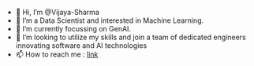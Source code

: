 - 👋 Hi, I’m @Vijaya-Sharma
- 👀 I’m a Data Scientist and interested in Machine Learning.
- 🌱 I’m currently focussing on GenAI.
- 💞️ I’m looking to utilize my skills and join a team of dedicated engineers innovating software and AI technologies 
- 📫 How to reach me : [link](www.linkedin.com/in/vijaya-sharma-5ba81b209/)

<!---
Vijaya-Sharma/Vijaya-Sharma is a ✨ special ✨ repository because its `README.md` (this file) appears on your GitHub profile.
You can click the Preview link to take a look at your changes.
--->

